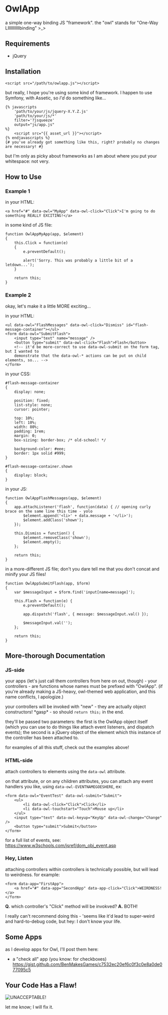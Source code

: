 # OwlApp

a simple one-way binding JS "framework". the "owl" stands for "One-Way Llllllllllllbinding" >_>

## Requirements

* jQuery

## Installation

```
<script src="/path/to/owlapp.js"></script>
```

but really, I hope you're using some kind of framework. I happen to use Symfony, with Assetic, so *I'd* do something like...

```
{% javascripts
    'path/to/your/js/jquery-X.Y.Z.js'
    'path/to/your/js/*'
    filter='?jsqueeze'
    output="js/app.js"
%}
    <script src="{{ asset_url }}"></script>
{% endjavascripts %}
{# you've already got something like this, right? probably no changes are necessary! #}
```

but I'm only as picky about frameworks as I am about where you put your whitespace: not very.

## How to Use

### Example 1

in your HTML:

```
<a href="#" data-owl="MyApp" data-owl-click="Click">I'm going to do something REALLY EXCITING!</a>
```

in some kind of JS file:

```
function OwlAppMyApp(app, $element)
{
    this.Click = function(e)
    {
        e.preventDefault();

        alert('Sorry. This was probably a little bit of a letdown...');
    }

    return this;
}
```

### Example 2

okay, let's make it a little MORE exciting...

in your HTML:

```
<ul data-owl="FlashMessages" data-owl-click="Dismiss" id="flash-message-container"></ul>
<form data-owl="SubmitFlash">
    <input type="text" name="message" />
    <button type="submit" data-owl-click="Flash">Flash</button>
    <!-- it'd be more-correct to use data-owl-submit on the form tag, but I wanted to
    demonstrate that the data-owl-* actions can be put on child elements, so... -->
</form>
```
    
in your CSS:

```
#flash-message-container
{
    display: none;

    position: fixed;
    list-style: none;
    cursor: pointer;

    top: 10%;
    left: 10%;
    width: 80%;
    padding: 1rem;
    margin: 0;
    box-sizing: border-box; /* old-school! */

    background-color: #eee;
    border: 1px solid #999;
}

#flash-message-container.shown
{
    display: block;
}
```
    
in your JS:

```
function OwlAppFlashMessages(app, $element)
{
    app.attachListener('flash', function(data) { // opening curly brace on the same line this time - yolo
        $element.append('<li>' + data.message + '</li>');
        $element.addClass('shown');
    });

    this.Dismiss = function() {
        $element.removeClass('shown');
        $element.empty();
    };

    return this;
}
```

in a more-different JS file; don't you dare tell me that you don't concat and minify your JS files!

```
function OwlAppSubmitFlash(app, $form)
{
    var $messageInput = $form.find('input[name=message]');

    this.Flash = function(e) {
        e.preventDefault();

        app.dispatch('flash', { message: $messageInput.val() });

        $messageInput.val('');
    };

    return this;
}
```

## More-thorough Documentation

### JS-side

your apps (let's just call them controllers from here on out, though) - your controllers - are functions whose names must be prefixed with "OwlApp". (if you're already making a JS-heavy, owl-themed web application, and this name conflicts, I apologize.)

your controllers will be invoked with "new" - they are actually object constructors! \*gasp\* - so should `return this;` in the end.

they'll be passed two parameters: the first is the OwlApp object itself (which you can use to do things like attach event listeners, and dispatch events); the second is a jQuery object of the element which this instance of the controller has been attached to.

for examples of all this stuff, check out the examples above!

### HTML-side

attach controllers to elements using the `data-owl` attribute.

on that attribute, or on any children attributes, you can attach any event handlers you like, using `data-owl-EVENTNAMEGOESHERE`, ex:

```
<form data-owl="EventTest" data-owl-submit="Submit">
    <ul>
        <li data-owl-click="Click">Click</li>
        <li data-owl-touchstart="Touch">Mouse up</li>
    </ul>
    <input type="text" data-owl-keyup="KeyUp" data-owl-change="Change" />
    <button type="submit">Submit</button>
</form>
````

for a full list of events, see: https://www.w3schools.com/jsref/dom_obj_event.asp

### Hey, Listen ###

attaching controllers within controllers is technically possible, but will lead to weirdness. for example:

```
<form data-app="FirstApp">
    <a href="#" data-app="SecondApp" data-app-click="Click">WEIRDNESS!</a>
</form>
```

**Q.** which controller's "Click" method will be invokved? 
**A.** BOTH!

I really can't recommend doing this - 'seems like it'd lead to super-weird and hard-to-debug code, but hey: I don't know your life.

## Some Apps ##

as I develop apps for Owl, I'll post them here:
* a "check all" app (you know: for checkboxes) https://gist.github.com/BenMakesGames/c7532ec20ef6c0f3c0e8a0de077095c5

## Your Code Has a Flaw!

![UNACCEPTABLE!](https://media3.giphy.com/media/QUaqJRizED5NC/giphy.gif)

let me know; I will fix it.
